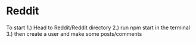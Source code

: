 # Reddit
To start
1.) Head to Reddit/Reddit directory 
2.) run npm start in the terminal 
3.) then create a user and make some posts/comments
